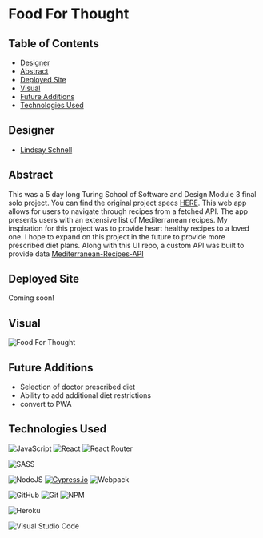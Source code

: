 # Food For Thought

## Table of Contents

- [Designer](#designer)
- [Abstract](#abstract)
- [Deployed Site](#deployed-site)
- [Visual](#visual)
- [Future Additions](#future-additions)
- [Technologies Used](#technologies-used)

## Designer 

- [Lindsay Schnell](https://github.com/lschnell8)

## Abstract 

This was a 5 day long Turing School of Software and Design Module 3 final solo project.  You can find the original project specs [HERE](https://frontend.turing.edu/projects/module-3/showcase.html). This web app allows for users to navigate through recipes from a fetched API. The app presents users with an extensive list of Mediterranean recipes. My inspiration for this project was to provide heart healthy recipes to a loved one. I hope to expand on this project in the future to provide more prescribed diet plans. Along with this UI repo, a custom API was built to provide data [Mediterranean-Recipes-API](https://github.com/lschnell8/Mediterranean-Recipes-API.git)

## Deployed Site

Coming soon!

## Visual

![Food For Thought](https://user-images.githubusercontent.com/78449313/157095615-842c81c7-f2b3-414e-9a36-bf3863c05bd8.gif)

## Future Additions

- Selection of doctor prescribed diet
- Ability to add additional diet restrictions 
- convert to PWA

## Technologies Used

![JavaScript](https://img.shields.io/badge/JavaScript-F7DF1E?style=for-the-badge&logo=javascript&logoColor=black)
![React](https://img.shields.io/badge/React-20232A?style=for-the-badge&logo=react&logoColor=61DAFB)
![React Router](https://img.shields.io/badge/React_Router-CA4245?style=for-the-badge&logo=react-router&logoColor=white)

![SASS](https://img.shields.io/badge/Sass-CC6699?style=for-the-badge&logo=sass&logoColor=white)

![NodeJS](https://img.shields.io/badge/node.js-6DA55F?style=for-the-badge&logo=node.js&logoColor=white)
[![Cypress.io](https://img.shields.io/badge/tested%20with-Cypress-04C38E.svg)](https://www.cypress.io/)
![Webpack](https://img.shields.io/badge/Webpack-8DD6F9?style=for-the-badge&logo=Webpack&logoColor=white)

![GitHub](https://img.shields.io/badge/github-%23121011.svg?style=for-the-badge&logo=github&logoColor=white)
![Git](https://img.shields.io/badge/git-%23F05033.svg?style=for-the-badge&logo=git&logoColor=white)
![NPM](https://img.shields.io/badge/NPM-%23000000.svg?style=for-the-badge&logo=npm&logoColor=white)

![Heroku](https://img.shields.io/badge/Heroku-430098?style=for-the-badge&logo=heroku&logoColor=white)

![Visual Studio Code](https://img.shields.io/badge/Visual%20Studio%20Code-0078d7.svg?style=for-the-badge&logo=visual-studio-code&logoColor=white)
